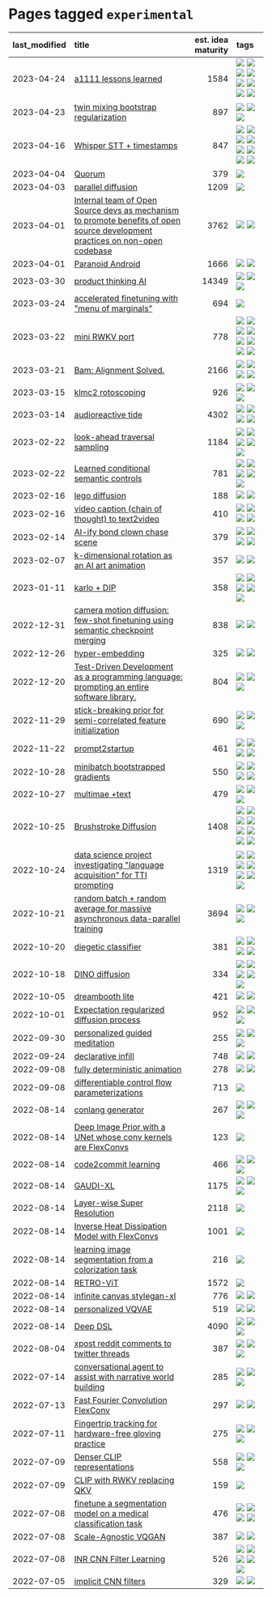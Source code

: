 # Pages tagged `experimental`

|last_modified|title|est. idea maturity|tags
|:---|:---|---:|:---|
|2023-04-24|[a1111 lessons learned](../a1111_lessons_learned.md)|1584|[![](https://img.shields.io/badge/tag-apt_registry-e168be)](../tags/apt_registry.md) [![](https://img.shields.io/badge/tag-curation-12eec5)](../tags/curation.md) [![](https://img.shields.io/badge/tag-discoverability-ea1833)](../tags/discoverability.md) [![](https://img.shields.io/badge/tag-documentation-96f12e)](../tags/documentation.md) [![](https://img.shields.io/badge/tag-experimental-fda5ff)](../tags/experimental.md) [![](https://img.shields.io/badge/tag-extensions-5e378d)](../tags/extensions.md) [![](https://img.shields.io/badge/tag-opensource-a4124b)](../tags/opensource.md) [![](https://img.shields.io/badge/tag-ux-394ee4)](../tags/ux.md)|
|2023-04-23|[twin mixing bootstrap regularization](../twin_mixing_dropout.md)|897|[![](https://img.shields.io/badge/tag-experimental-fda5ff)](../tags/experimental.md) [![](https://img.shields.io/badge/tag-optimization-da6994)](../tags/optimization.md) [![](https://img.shields.io/badge/tag-scaling-b7fb0)](../tags/scaling.md)|
|2023-04-16|[Whisper STT + timestamps](../whisper-stt-plus-timestamps.md)|847|[![](https://img.shields.io/badge/tag-colab-a9524c)](../tags/colab.md) [![](https://img.shields.io/badge/tag-dataset-eac1b9)](../tags/dataset.md) [![](https://img.shields.io/badge/tag-experimental-fda5ff)](../tags/experimental.md) [![](https://img.shields.io/badge/tag-meta-112e27)](../tags/meta.md) [![](https://img.shields.io/badge/tag-prompting-834fc2)](../tags/prompting.md) [![](https://img.shields.io/badge/tag-publicgood-5d9a82)](../tags/publicgood.md) [![](https://img.shields.io/badge/tag-stability-ebbec3)](../tags/stability.md) [![](https://img.shields.io/badge/tag-tooling-96f021)](../tags/tooling.md)|
|2023-04-04|[Quorum](../quorum.md)|379|[![](https://img.shields.io/badge/tag-experimental-fda5ff)](../tags/experimental.md)|
|2023-04-03|[parallel diffusion](../parallel-diffusion.md)|1209|[![](https://img.shields.io/badge/tag-experimental-fda5ff)](../tags/experimental.md)|
|2023-04-01|[Internal team of Open Source devs as mechanism to promote benefits of open source development practices on non-open codebase](../store_walker.md)|3762|[![](https://img.shields.io/badge/tag-experimental-fda5ff)](../tags/experimental.md) [![](https://img.shields.io/badge/tag-stability-ebbec3)](../tags/stability.md)|
|2023-04-01|[Paranoid Android](../paranoid-android.md)|1666|[![](https://img.shields.io/badge/tag-alignment-77a0)](../tags/alignment.md) [![](https://img.shields.io/badge/tag-experimental-fda5ff)](../tags/experimental.md)|
|2023-03-30|[product thinking AI](../product_thinking_ai.md)|14349|[![](https://img.shields.io/badge/tag-experimental-fda5ff)](../tags/experimental.md) [![](https://img.shields.io/badge/tag-foundation-cc5ed7)](../tags/foundation.md) [![](https://img.shields.io/badge/tag-tooling-96f021)](../tags/tooling.md)|
|2023-03-24|[accelerated finetuning with "menu of marginals"](../menu_of_marginals.md)|694|[![](https://img.shields.io/badge/tag-experimental-fda5ff)](../tags/experimental.md)|
|2023-03-22|[mini RWKV port](../rust_rwkv.md)|778|[![](https://img.shields.io/badge/tag-RNN-8a140)](../tags/RNN.md) [![](https://img.shields.io/badge/tag-completed-4aea2)](../tags/completed.md) [![](https://img.shields.io/badge/tag-experimental-fda5ff)](../tags/experimental.md) [![](https://img.shields.io/badge/tag-ggml-83cbca)](../tags/ggml.md) [![](https://img.shields.io/badge/tag-mobilenet-e33481)](../tags/mobilenet.md) [![](https://img.shields.io/badge/tag-model_compression-b59164)](../tags/model_compression.md) [![](https://img.shields.io/badge/tag-tooling-96f021)](../tags/tooling.md) [![](https://img.shields.io/badge/tag-wip-4bcfd8)](../tags/wip.md)|
|2023-03-21|[Bam: Alignment Solved.](../ezmode_alignment.md)|2166|[![](https://img.shields.io/badge/tag-alignment-77a0)](../tags/alignment.md) [![](https://img.shields.io/badge/tag-dataset-eac1b9)](../tags/dataset.md) [![](https://img.shields.io/badge/tag-experimental-fda5ff)](../tags/experimental.md) [![](https://img.shields.io/badge/tag-meta-112e27)](../tags/meta.md)|
|2023-03-15|[klmc2 rotoscoping](../klmc2_rotoscoping.md)|926|[![](https://img.shields.io/badge/tag-animation-6a156e)](../tags/animation.md) [![](https://img.shields.io/badge/tag-experimental-fda5ff)](../tags/experimental.md) [![](https://img.shields.io/badge/tag-tooling-96f021)](../tags/tooling.md)|
|2023-03-14|[audioreactive tide](../audioreactive_tide.md)|4302|[![](https://img.shields.io/badge/tag-animation-6a156e)](../tags/animation.md) [![](https://img.shields.io/badge/tag-completed-4aea2)](../tags/completed.md) [![](https://img.shields.io/badge/tag-experimental-fda5ff)](../tags/experimental.md) [![](https://img.shields.io/badge/tag-publication-4d35f9)](../tags/publication.md)|
|2023-02-22|[look-ahead traversal sampling](../look-ahead-traversal-sampling.md)|1184|[![](https://img.shields.io/badge/tag-MCMC-35d2ce)](../tags/MCMC.md) [![](https://img.shields.io/badge/tag-animation-6a156e)](../tags/animation.md) [![](https://img.shields.io/badge/tag-control-8e95e2)](../tags/control.md) [![](https://img.shields.io/badge/tag-experimental-fda5ff)](../tags/experimental.md) [![](https://img.shields.io/badge/tag-image_generation-1dc0d1)](../tags/image_generation.md)|
|2023-02-22|[Learned conditional semantic controls](../learned-conditional-semantic-controls.md)|781|[![](https://img.shields.io/badge/tag-animation-6a156e)](../tags/animation.md) [![](https://img.shields.io/badge/tag-colab-a9524c)](../tags/colab.md) [![](https://img.shields.io/badge/tag-experimental-fda5ff)](../tags/experimental.md) [![](https://img.shields.io/badge/tag-prompting-834fc2)](../tags/prompting.md) [![](https://img.shields.io/badge/tag-tooling-96f021)](../tags/tooling.md)|
|2023-02-16|[lego diffusion](../lego-diffusion.md)|188|[![](https://img.shields.io/badge/tag-dataset-eac1b9)](../tags/dataset.md) [![](https://img.shields.io/badge/tag-experimental-fda5ff)](../tags/experimental.md)|
|2023-02-16|[video caption (chain of thought) to text2video](../video_caption_transfer.md)|410|[![](https://img.shields.io/badge/tag-animation-6a156e)](../tags/animation.md) [![](https://img.shields.io/badge/tag-experimental-fda5ff)](../tags/experimental.md) [![](https://img.shields.io/badge/tag-prompting-834fc2)](../tags/prompting.md) [![](https://img.shields.io/badge/tag-tooling-96f021)](../tags/tooling.md)|
|2023-02-14|[AI-ify bond clown chase scene](../bond_clown_chase_scene.md)|379|[![](https://img.shields.io/badge/tag-animation-6a156e)](../tags/animation.md) [![](https://img.shields.io/badge/tag-experimental-fda5ff)](../tags/experimental.md) [![](https://img.shields.io/badge/tag-foundation-cc5ed7)](../tags/foundation.md) [![](https://img.shields.io/badge/tag-wip-4bcfd8)](../tags/wip.md)|
|2023-02-07|[k-dimensional rotation as an AI art animation](../kd_rotation_as_ai_art_animation.md)|357|[![](https://img.shields.io/badge/tag-animation-6a156e)](../tags/animation.md) [![](https://img.shields.io/badge/tag-experimental-fda5ff)](../tags/experimental.md)|
|2023-01-11|[karlo + DIP](../karlo-dip.md)|358|[![](https://img.shields.io/badge/tag-deepimageprior-f76896)](../tags/deepimageprior.md) [![](https://img.shields.io/badge/tag-experimental-fda5ff)](../tags/experimental.md) [![](https://img.shields.io/badge/tag-imagegeneration-0e5ec)](../tags/imagegeneration.md) [![](https://img.shields.io/badge/tag-prior-36f98)](../tags/prior.md) [![](https://img.shields.io/badge/tag-wip-4bcfd8)](../tags/wip.md)|
|2022-12-31|[camera motion diffusion: few-shot finetuning using semantic checkpoint merging](../residual_checkpoint_finetune_for_motion_transfer.md)|838|[![](https://img.shields.io/badge/tag-animation-6a156e)](../tags/animation.md) [![](https://img.shields.io/badge/tag-experimental-fda5ff)](../tags/experimental.md)|
|2022-12-26|[hyper-embedding](../hyperembedding.md)|325|[![](https://img.shields.io/badge/tag-experimental-fda5ff)](../tags/experimental.md) [![](https://img.shields.io/badge/tag-wip-4bcfd8)](../tags/wip.md)|
|2022-12-20|[Test-Driven Development as a programming language: prompting an entire software library.](../tdd_is_2_op.md)|804|[![](https://img.shields.io/badge/tag-experimental-fda5ff)](../tags/experimental.md) [![](https://img.shields.io/badge/tag-prompting-834fc2)](../tags/prompting.md) [![](https://img.shields.io/badge/tag-tooling-96f021)](../tags/tooling.md)|
|2022-11-29|[stick-breaking prior for semi-correlated feature initialization](../stickbreaking-init.md)|690|[![](https://img.shields.io/badge/tag-experimental-fda5ff)](../tags/experimental.md) [![](https://img.shields.io/badge/tag-modeling-4d5a4)](../tags/modeling.md) [![](https://img.shields.io/badge/tag-wip-4bcfd8)](../tags/wip.md)|
|2022-11-22|[prompt2startup](../prompt2startup.md)|461|[![](https://img.shields.io/badge/tag-animation-6a156e)](../tags/animation.md) [![](https://img.shields.io/badge/tag-experimental-fda5ff)](../tags/experimental.md) [![](https://img.shields.io/badge/tag-prompting-834fc2)](../tags/prompting.md) [![](https://img.shields.io/badge/tag-tooling-96f021)](../tags/tooling.md)|
|2022-10-28|[minibatch bootstrapped gradients](../minibatch-bootstrapped-gradients.md)|550|[![](https://img.shields.io/badge/tag-experimental-fda5ff)](../tags/experimental.md) [![](https://img.shields.io/badge/tag-optimization-da6994)](../tags/optimization.md) [![](https://img.shields.io/badge/tag-training-d5f6c6)](../tags/training.md) [![](https://img.shields.io/badge/tag-wip-4bcfd8)](../tags/wip.md)|
|2022-10-27|[multimae +text](../multimae_w_text.md)|479|[![](https://img.shields.io/badge/tag-experimental-fda5ff)](../tags/experimental.md) [![](https://img.shields.io/badge/tag-prompting-834fc2)](../tags/prompting.md) [![](https://img.shields.io/badge/tag-text-be4650)](../tags/text.md)|
|2022-10-25|[Brushstroke Diffusion](../brushstroke-diffusion.md)|1408|[![](https://img.shields.io/badge/tag-artisticstyletransfer-3f3dc3)](../tags/artisticstyletransfer.md) [![](https://img.shields.io/badge/tag-creativity-cdef47)](../tags/creativity.md) [![](https://img.shields.io/badge/tag-deepgenerativemodeling-99b5f2)](../tags/deepgenerativemodeling.md) [![](https://img.shields.io/badge/tag-experimental-fda5ff)](../tags/experimental.md) [![](https://img.shields.io/badge/tag-imageprocessing-d46ff4)](../tags/imageprocessing.md) [![](https://img.shields.io/badge/tag-modeltraining-faa2fc)](../tags/modeltraining.md) [![](https://img.shields.io/badge/tag-painting-1ee399)](../tags/painting.md) [![](https://img.shields.io/badge/tag-wip-4bcfd8)](../tags/wip.md)|
|2022-10-24|[data science project investigating "language acquisition" for TTI prompting](../tti_language_aqcuisition.md)|1319|[![](https://img.shields.io/badge/tag-alignment-77a0)](../tags/alignment.md) [![](https://img.shields.io/badge/tag-dataset-eac1b9)](../tags/dataset.md) [![](https://img.shields.io/badge/tag-experimental-fda5ff)](../tags/experimental.md) [![](https://img.shields.io/badge/tag-prompting-834fc2)](../tags/prompting.md) [![](https://img.shields.io/badge/tag-publication-4d35f9)](../tags/publication.md) [![](https://img.shields.io/badge/tag-publicgood-5d9a82)](../tags/publicgood.md) [![](https://img.shields.io/badge/tag-stability-ebbec3)](../tags/stability.md)|
|2022-10-21|[random batch + random average for massive asynchronous data-parallel training](../async-evolutionary-ddp.md)|3694|[![](https://img.shields.io/badge/tag-experimental-fda5ff)](../tags/experimental.md) [![](https://img.shields.io/badge/tag-foundation-cc5ed7)](../tags/foundation.md) [![](https://img.shields.io/badge/tag-tooling-96f021)](../tags/tooling.md)|
|2022-10-20|[diegetic classifier](../diegetic-classifier.md)|381|[![](https://img.shields.io/badge/tag-audio-dd597e)](../tags/audio.md) [![](https://img.shields.io/badge/tag-classification-e8ae48)](../tags/classification.md) [![](https://img.shields.io/badge/tag-experimental-fda5ff)](../tags/experimental.md) [![](https://img.shields.io/badge/tag-text_to_sound-b5ec2c)](../tags/text_to_sound.md)|
|2022-10-18|[DINO diffusion](../DINO-diffusion.md)|334|[![](https://img.shields.io/badge/tag-completed-4aea2)](../tags/completed.md) [![](https://img.shields.io/badge/tag-experimental-fda5ff)](../tags/experimental.md) [![](https://img.shields.io/badge/tag-nerf-4a3565)](../tags/nerf.md) [![](https://img.shields.io/badge/tag-tooling-96f021)](../tags/tooling.md) [![](https://img.shields.io/badge/tag-wip-4bcfd8)](../tags/wip.md)|
|2022-10-05|[dreambooth lite](../dreambooth-lite.md)|421|[![](https://img.shields.io/badge/tag-experimental-fda5ff)](../tags/experimental.md) [![](https://img.shields.io/badge/tag-tooling-96f021)](../tags/tooling.md)|
|2022-10-01|[Expectation regularized diffusion process](../expectation-regularized-diffusion.md)|952|[![](https://img.shields.io/badge/tag-experimental-fda5ff)](../tags/experimental.md) [![](https://img.shields.io/badge/tag-stability-ebbec3)](../tags/stability.md) [![](https://img.shields.io/badge/tag-wip-4bcfd8)](../tags/wip.md)|
|2022-09-30|[personalized guided meditation](../personalized-guided-meditation.md)|255|[![](https://img.shields.io/badge/tag-dataset-eac1b9)](../tags/dataset.md) [![](https://img.shields.io/badge/tag-experimental-fda5ff)](../tags/experimental.md) [![](https://img.shields.io/badge/tag-prompting-834fc2)](../tags/prompting.md)|
|2022-09-24|[declarative infill](../declarative-infill.md)|748|[![](https://img.shields.io/badge/tag-MILESTONE_POC-b4243e)](../tags/MILESTONE_POC.md) [![](https://img.shields.io/badge/tag-experimental-fda5ff)](../tags/experimental.md)|
|2022-09-08|[fully deterministic animation](../fully-deterministic-animation.md)|278|[![](https://img.shields.io/badge/tag-animation-6a156e)](../tags/animation.md) [![](https://img.shields.io/badge/tag-experimental-fda5ff)](../tags/experimental.md)|
|2022-09-08|[differentiable control flow parameterizations](../differentiable-control-flow-parameterizations.md)|713|[![](https://img.shields.io/badge/tag-experimental-fda5ff)](../tags/experimental.md)|
|2022-08-14|[conlang generator](../conlang_lm.md)|267|[![](https://img.shields.io/badge/tag-carp-3a9a4f)](../tags/carp.md) [![](https://img.shields.io/badge/tag-dataset-eac1b9)](../tags/dataset.md) [![](https://img.shields.io/badge/tag-experimental-fda5ff)](../tags/experimental.md)|
|2022-08-14|[Deep Image Prior with a UNet whose conv kernels are FlexConvs](../FlexConv_DIP.md)|123|[![](https://img.shields.io/badge/tag-experimental-fda5ff)](../tags/experimental.md)|
|2022-08-14|[code2commit learning](../code2commit-learning.md)|466|[![](https://img.shields.io/badge/tag-carp-3a9a4f)](../tags/carp.md) [![](https://img.shields.io/badge/tag-experimental-fda5ff)](../tags/experimental.md) [![](https://img.shields.io/badge/tag-foundation-cc5ed7)](../tags/foundation.md)|
|2022-08-14|[GAUDI-XL](../gaudi-xl.md)|1175|[![](https://img.shields.io/badge/tag-animation-6a156e)](../tags/animation.md) [![](https://img.shields.io/badge/tag-experimental-fda5ff)](../tags/experimental.md) [![](https://img.shields.io/badge/tag-foundation-cc5ed7)](../tags/foundation.md)|
|2022-08-14|[Layer-wise Super Resolution](../layerwise-and-objectwise-inpainting-and-super-resolution.md)|2118|[![](https://img.shields.io/badge/tag-experimental-fda5ff)](../tags/experimental.md)|
|2022-08-14|[Inverse Heat Dissipation Model with FlexConvs](../IHDM_with_FlexConvs.md)|1001|[![](https://img.shields.io/badge/tag-experimental-fda5ff)](../tags/experimental.md)|
|2022-08-14|[learning image segmentation from a colorization task](../learning_image_segmentation_from_a_colorization_task.md)|216|[![](https://img.shields.io/badge/tag-experimental-fda5ff)](../tags/experimental.md)|
|2022-08-14|[RETRO-ViT](../RETRO-ViT.md)|1572|[![](https://img.shields.io/badge/tag-experimental-fda5ff)](../tags/experimental.md)|
|2022-08-14|[infinite canvas stylegan-xl](../infinite-canvas-stylegan-xl.md)|776|[![](https://img.shields.io/badge/tag-animation-6a156e)](../tags/animation.md) [![](https://img.shields.io/badge/tag-experimental-fda5ff)](../tags/experimental.md)|
|2022-08-14|[personalized VQVAE](../personalized-vqvae.md)|519|[![](https://img.shields.io/badge/tag-experimental-fda5ff)](../tags/experimental.md) [![](https://img.shields.io/badge/tag-tooling-96f021)](../tags/tooling.md)|
|2022-08-14|[Deep DSL](../multistage-unsupervised-deep-DSL-learning-from-prompts-data.md)|4090|[![](https://img.shields.io/badge/tag-experimental-fda5ff)](../tags/experimental.md) [![](https://img.shields.io/badge/tag-prompting-834fc2)](../tags/prompting.md) [![](https://img.shields.io/badge/tag-tooling-96f021)](../tags/tooling.md)|
|2022-08-04|[xpost reddit comments to twitter threads](../reddit2twitter.md)|387|[![](https://img.shields.io/badge/tag-experimental-fda5ff)](../tags/experimental.md) [![](https://img.shields.io/badge/tag-publicgood-5d9a82)](../tags/publicgood.md) [![](https://img.shields.io/badge/tag-tooling-96f021)](../tags/tooling.md)|
|2022-07-14|[conversational agent to assist with narrative world building](../world-building-agent.md)|285|[![](https://img.shields.io/badge/tag-dataset-eac1b9)](../tags/dataset.md) [![](https://img.shields.io/badge/tag-experimental-fda5ff)](../tags/experimental.md) [![](https://img.shields.io/badge/tag-prompting-834fc2)](../tags/prompting.md)|
|2022-07-13|[Fast Fourier Convolution FlexConv](../FFC-Flexconv.md)|297|[![](https://img.shields.io/badge/tag-experimental-fda5ff)](../tags/experimental.md) [![](https://img.shields.io/badge/tag-tooling-96f021)](../tags/tooling.md)|
|2022-07-11|[Fingertrip tracking for hardware-free gloving practice](../fingertrip_tracking_for_hardware_free_gloveing_practice.md)|275|[![](https://img.shields.io/badge/tag-experimental-fda5ff)](../tags/experimental.md) [![](https://img.shields.io/badge/tag-tooling-96f021)](../tags/tooling.md) [![](https://img.shields.io/badge/tag-wip-4bcfd8)](../tags/wip.md)|
|2022-07-09|[Denser CLIP representations](../denser-CLIP.md)|558|[![](https://img.shields.io/badge/tag-experimental-fda5ff)](../tags/experimental.md) [![](https://img.shields.io/badge/tag-tooling-96f021)](../tags/tooling.md) [![](https://img.shields.io/badge/tag-wip-4bcfd8)](../tags/wip.md)|
|2022-07-09|[CLIP with RWKV replacing QKV](../RWKV-CLIP.md)|159|[![](https://img.shields.io/badge/tag-experimental-fda5ff)](../tags/experimental.md)|
|2022-07-08|[finetune a segmentation model on a medical classification task](../finetune_a_segmentation_model_on_a_medical_classification_task.md)|476|[![](https://img.shields.io/badge/tag-experimental-fda5ff)](../tags/experimental.md) [![](https://img.shields.io/badge/tag-image_processing-734214)](../tags/image_processing.md) [![](https://img.shields.io/badge/tag-medical_image_analysis-2b1224)](../tags/medical_image_analysis.md) [![](https://img.shields.io/badge/tag-tooling-96f021)](../tags/tooling.md)|
|2022-07-08|[Scale-Agnostic VQGAN](../scale-agnostic_VQGAN.md)|387|[![](https://img.shields.io/badge/tag-experimental-fda5ff)](../tags/experimental.md) [![](https://img.shields.io/badge/tag-image_generation-1dc0d1)](../tags/image_generation.md)|
|2022-07-08|[INR CNN Filter Learning](../INR_CNN_filter_learning.md)|526|[![](https://img.shields.io/badge/tag-CNN-c92725)](../tags/CNN.md) [![](https://img.shields.io/badge/tag-INR-43d799)](../tags/INR.md) [![](https://img.shields.io/badge/tag-deep_learning-d548d8)](../tags/deep_learning.md) [![](https://img.shields.io/badge/tag-experimental-fda5ff)](../tags/experimental.md) [![](https://img.shields.io/badge/tag-filter_learning-98b52b)](../tags/filter_learning.md)|
|2022-07-05|[implicit CNN filters](../implicit-cnn-filters.md)|329|[![](https://img.shields.io/badge/tag-experimental-fda5ff)](../tags/experimental.md) [![](https://img.shields.io/badge/tag-wip-4bcfd8)](../tags/wip.md)|